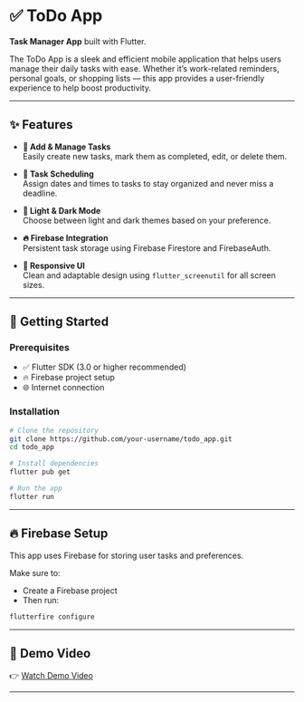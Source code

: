 # ✅ ToDo App

**Task Manager App** built with Flutter.

The ToDo App is a sleek and efficient mobile application that helps users manage their daily tasks with ease. Whether it’s work-related reminders, personal goals, or shopping lists — this app provides a user-friendly experience to help boost productivity.

---

## ✨ Features

- **📝 Add & Manage Tasks**  
  Easily create new tasks, mark them as completed, edit, or delete them.

- **📅 Task Scheduling**  
  Assign dates and times to tasks to stay organized and never miss a deadline.

- **🌙 Light & Dark Mode**  
  Choose between light and dark themes based on your preference.

- **🔥 Firebase Integration**  
  Persistent task storage using Firebase Firestore and FirebaseAuth.

- **📱 Responsive UI**  
  Clean and adaptable design using `flutter_screenutil` for all screen sizes.

---


## 🚀 Getting Started

### Prerequisites

- ✅ Flutter SDK (3.0 or higher recommended)  
- 🔥 Firebase project setup  
- 🌐 Internet connection

### Installation

```bash
# Clone the repository
git clone https://github.com/your-username/todo_app.git
cd todo_app

# Install dependencies
flutter pub get

# Run the app
flutter run
```

---

## 🔥 Firebase Setup

This app uses Firebase for storing user tasks and preferences.

Make sure to:

- Create a Firebase project  
- Then run:

```bash
flutterfire configure
```

---

## 🎥 Demo Video

👉 [Watch Demo Video]([https://drive.google.com/file/d/your-video-id/view?usp=sharing](https://drive.google.com/file/d/1qppbAP_xg1-pGcOcSkTeyw82_rs8R9bE/view?usp=drive_link))

---


